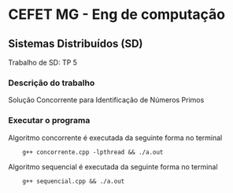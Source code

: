 # CEFET MG - Eng de computação
## Sistemas Distribuídos (SD)
Trabalho de SD: TP 5

### Descrição do trabalho

Solução Concorrente para Identificação de Números Primos

### Executar o programa

Algoritmo concorrente é executada da seguinte forma no terminal

```angular2html
    g++ concorrente.cpp -lpthread && ./a.out
```

Algoritmo sequencial é executada da seguinte forma no terminal

```angular2html
    g++ sequencial.cpp && ./a.out
```
